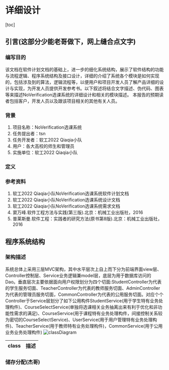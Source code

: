 # 详细设计
[toc]
## 引言(这部分少能老哥做下，网上缝合点文字)
### 编写目的
该文档在软件计划文档的基础上，进一步的细化系统结构，展示了软件结构的功能与流程逻辑、程序系统结构及接口设计，详细的介绍了系统各个模块是如何实现的，包括涉及到的算法，逻辑流程等，以便用户和项目开发人员了解产品详细的设计与实现，为开发人员提供开发参考书。以下叙述将结合文字描述、伪代码、图表等来描述NoVerification选课系统的详细设计和相关的模块描述。
本报告的预期读者包括客户，开发人员以及跟该项目相关的其他有关人员。
### 背景
1. 项目名称：NoVerification选课系统
2. 任务提出者：tsn
3. 任务开发者：软工2022 Qiaqia小队
4. 用户：各大高校的师生和管理员
5. 实施单位：软工2022 Qiaqia小队
### 定义

### 参考资料

1. 软工2022 Qiaqia小队NoVerification选课系统软件计划文档
2. 软工2022 Qiaqia小队NoVerification选课系统设计文档
3. 软工2022 Qiaqia小队NoVerification选课系统需求文档
4. 窦万峰.软件工程方法与实践(第三版).北京：机械工业出版社，2016
5. 普莱斯曼.软件工程：实践者的研究方法(原书第8版).北京：机械工业出版社，2016
## 程序系统结构
### 架构描述
系统总体上采用三层MVC架构，其中水平层次上自上而下分为前端界面view层、Controller控制层、Service业务逻辑兼model层，底层为用于数据库访问的Dao。垂直层次主要依据面向用户权限划分为四个切面:StudentController为代表的学生服务切面、TeacherController为代表的教师服务切面、AdminController为代表的管理员服务切面，CommonController为代表的公用服务切面。对应个个Controller于Service层划分了如下公用构件StudentService(用于学生特有业务处理构件)、CourseSelectService(单独将选课相关业务抽离出来有利于优化和非功能性需求的满足)、CourseService(用于课程特有业务处理构件，间接控制关系较为密切的CourseSelectService)、UserService(用于用户管理特有业务处理构件)、TeacherService(用于教师特有业务处理构件)，CommonService(用于公用业务业务处理构件)
![classDiagram]()

|class|描述|
|-----|----|

### 储存分配(杰哥)